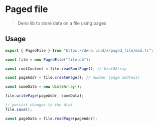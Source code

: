 # Paged file

> Deno lib to store data on a file using pages

## Usage

```ts
export { PagedFile } from "https://deno.land/x/paged_file/mod.ts";

const file = new PagedFile("file.db");

const rootContent = file.readRootPage(); // Uint8Array

const pageAddr = file.createPage(); // number (page address)

const someData = new Uint8Array();

file.writePage(pageAddr, someData);

// persist changes to the disk
file.save();

const pageData = file.readPage(pageAddr);
```
